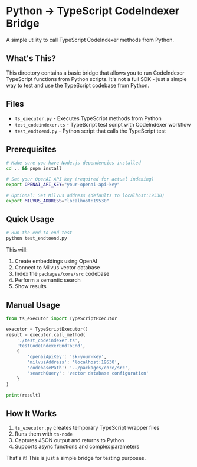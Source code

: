 # Python → TypeScript CodeIndexer Bridge

A simple utility to call TypeScript CodeIndexer methods from Python.

## What's This?

This directory contains a basic bridge that allows you to run CodeIndexer TypeScript functions from Python scripts. It's not a full SDK - just a simple way to test and use the TypeScript codebase from Python.

## Files

- `ts_executor.py` - Executes TypeScript methods from Python
- `test_codeindexer.ts` - TypeScript test script with CodeIndexer workflow
- `test_endtoend.py` - Python script that calls the TypeScript test

## Prerequisites

```bash
# Make sure you have Node.js dependencies installed
cd .. && pnpm install

# Set your OpenAI API key (required for actual indexing)
export OPENAI_API_KEY="your-openai-api-key"

# Optional: Set Milvus address (defaults to localhost:19530)
export MILVUS_ADDRESS="localhost:19530"
```

## Quick Usage

```bash
# Run the end-to-end test
python test_endtoend.py
```

This will:
1. Create embeddings using OpenAI
2. Connect to Milvus vector database  
3. Index the `packages/core/src` codebase
4. Perform a semantic search
5. Show results

## Manual Usage

```python
from ts_executor import TypeScriptExecutor

executor = TypeScriptExecutor()
result = executor.call_method(
    './test_codeindexer.ts',
    'testCodeIndexerEndToEnd',
    {
        'openaiApiKey': 'sk-your-key',
        'milvusAddress': 'localhost:19530',
        'codebasePath': '../packages/core/src',
        'searchQuery': 'vector database configuration'
    }
)

print(result)
```
## How It Works

1. `ts_executor.py` creates temporary TypeScript wrapper files
2. Runs them with `ts-node` 
3. Captures JSON output and returns to Python
4. Supports async functions and complex parameters

That's it! This is just a simple bridge for testing purposes. 